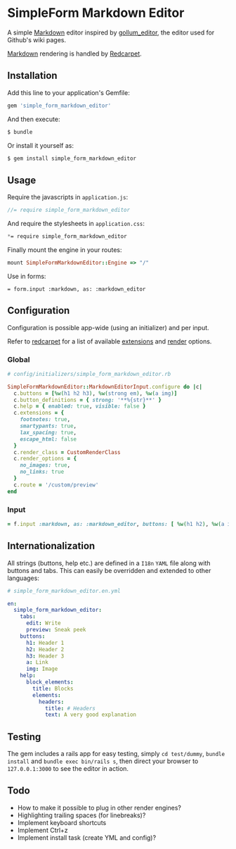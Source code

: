 # SimpleForm Markdown Editor

A simple [Markdown](http://daringfireball.net/projects/markdown/) editor inspired by [gollum_editor](https://github.com/samknight/gollum_editor), the editor used for Github's wiki pages.

[Markdown](http://daringfireball.net/projects/markdown/) rendering is handled by [Redcarpet](https://github.com/vmg/redcarpet).

## Installation

Add this line to your application's Gemfile:

```ruby
gem 'simple_form_markdown_editor'
```

And then execute:

```sh
$ bundle
```

Or install it yourself as:

```sh
$ gem install simple_form_markdown_editor
```

## Usage

Require the javascripts in `application.js`:

```jsx
//= require simple_form_markdown_editor
```

And require the stylesheets in `application.css`:

```css
*= require simple_form_markdown_editor
```

Finally mount the engine in your routes:

```ruby
mount SimpleFormMarkdownEditor::Engine => "/"
```

Use in forms:

```slim
= form.input :markdown, as: :markdown_editor
```

## Configuration

Configuration is possible app-wide (using an initializer) and per input.

Refer to [redcarpet](https://github.com/vmg/redcarpet) for a list of available [extensions](https://github.com/vmg/redcarpet#and-its-like-really-simple-to-use) and [render](https://github.com/vmg/redcarpet#darling-i-packed-you-a-couple-renderers-for-lunch) options.

### Global

```ruby
# config/initializers/simple_form_markdown_editor.rb

SimpleFormMarkdownEditor::MarkdownEditorInput.configure do |c|
  c.buttons = [%w(h1 h2 h3), %w(strong em), %w(a img)]
  c.button_definitions = { strong: '**%{str}**' }
  c.help = { enabled: true, visible: false }
  c.extensions = {
    footnotes: true,
    smartypants: true,
    lax_spacing: true,
    escape_html: false
  }
  c.render_class = CustomRenderClass
  c.render_options = {
    no_images: true,
    no_links: true
  }
  c.route = '/custom/preview'
end
```

### Input

```ruby
= f.input :markdown, as: :markdown_editor, buttons: [ %w(h1 h2), %w(a img) ], help: { enabled: true, visible: false }, extensions: { footnotes: true }, render_class: CustomRenderClass, render_options: { no_images: true }, route: '/custom/preview'
```

## Internationalization

All strings (buttons, help etc.) are defined in a `I18n` `YAML` file along with buttons and tabs. This can easily be overridden and extended to other languages:

```YAML
# simple_form_markdown_editor.en.yml

en:
  simple_form_markdown_editor:
    tabs:
      edit: Write
      preview: Sneak peek
    buttons:
      h1: Header 1
      h2: Header 2
      h3: Header 3
      a: Link
      img: Image
    help:
      block_elements:
        title: Blocks
        elements:
          headers:
            title: # Headers
            text: A very good explanation
```


## Testing

The gem includes a rails app for easy testing, simply `cd test/dummy`, `bundle install` and `bundle exec bin/rails s`, then direct your browser to `127.0.0.1:3000` to see the editor in action.

## Todo

* How to make it possible to plug in other render engines?
* Highlighting trailing spaces (for linebreaks)?
* Implement keyboard shortcuts
* Implement Ctrl+z
* Implement install task (create YML and config)?
